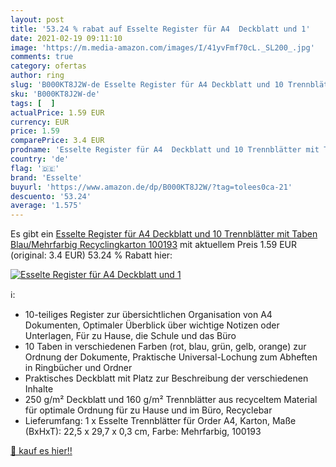```yaml
---
layout: post
title: '53.24 % rabat auf Esselte Register für A4  Deckblatt und 1'
date: 2021-02-19 09:11:10
image: 'https://m.media-amazon.com/images/I/41yvFmf70cL._SL200_.jpg'
comments: true
category: ofertas
author: ring
slug: 'B000KT8J2W-de Esselte Register für A4 Deckblatt und 10 Trennblätter mit...'
sku: 'B000KT8J2W-de'
tags: [  ]
actualPrice: 1.59 EUR
currency: EUR
price: 1.59
comparePrice: 3.4 EUR
prodname: 'Esselte Register für A4  Deckblatt und 10 Trennblätter mit Taben  Blau/Mehrfarbig  Recyclingkarton  100193'
country: 'de'
flag: '🇩🇪'
brand: 'Esselte'
buyurl: 'https://www.amazon.de/dp/B000KT8J2W/?tag=tolees0ca-21'
descuento: '53.24'
average: '1.575'
---
```


Es gibt ein [Esselte Register für A4  Deckblatt und 10 Trennblätter mit Taben  Blau/Mehrfarbig  Recyclingkarton  100193](https://www.amazon.de/dp/B000KT8J2W/?tag=tolees0ca-21) mit aktuellem Preis 1.59 EUR (original: 3.4 EUR) 53.24 % Rabatt hier:

[![Esselte Register für A4  Deckblatt und 1](https://m.media-amazon.com/images/I/41yvFmf70cL._SL200_.jpg)](https://www.amazon.de/dp/B000KT8J2W/?tag=tolees0ca-21)

ℹ️:

- 10-teiliges Register zur übersichtlichen Organisation von A4 Dokumenten, Optimaler Überblick über wichtige Notizen oder Unterlagen, Für zu Hause, die Schule und das Büro
- 10 Taben in verschiedenen Farben (rot, blau, grün, gelb, orange) zur Ordnung der Dokumente, Praktische Universal-Lochung zum Abheften in Ringbücher und Ordner
- Praktisches Deckblatt mit Platz zur Beschreibung der verschiedenen Inhalte
- 250 g/m² Deckblatt und 160 g/m² Trennblätter aus recyceltem Material für optimale Ordnung für zu Hause und im Büro, Recyclebar
- Lieferumfang: 1 x Esselte Trennblätter für Order A4, Karton, Maße (BxHxT): 22,5 x 29,7 x 0,3 cm, Farbe: Mehrfarbig, 100193

[🛒 kauf es hier!!](https://www.amazon.de/dp/B000KT8J2W/?tag=tolees0ca-21)
